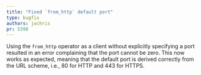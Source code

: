 ```yaml
---
title: "Fixed `from_http` default port"
type: bugfix
authors: jachris
pr: 5398
---
```


Using the `from_http` operator as a client without explicitly specifying a port
resulted in an error complaining that the port cannot be zero. This now works as
expected, meaning that the default port is derived correctly from the URL
scheme, i.e., 80 for HTTP and 443 for HTTPS.

